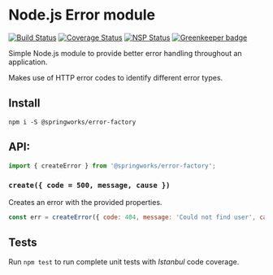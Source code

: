 # Node.js Error module

[![Build Status](https://travis-ci.org/Springworks/node-error-factory.svg?branch=master)](https://travis-ci.org/Springworks/node-error-factory)
[![Coverage Status](https://coveralls.io/repos/Springworks/node-error-factory/badge.png?branch=master)](https://coveralls.io/r/Springworks/node-error-factory?branch=master)
[![NSP Status](https://nodesecurity.io/orgs/springworks/projects/b17f31eb-8b91-4ddd-8ccd-5a4c1f6dc0a2/badge)](https://nodesecurity.io/orgs/springworks/projects/b17f31eb-8b91-4ddd-8ccd-5a4c1f6dc0a2)
[![Greenkeeper badge](https://badges.greenkeeper.io/Springworks/node-error-factory.svg)](https://greenkeeper.io/)

Simple Node.js module to provide better error handling throughout an application.

Makes use of HTTP error codes to identify different error types.

## Install

```
npm i -S @springworks/error-factory
```

## API:

```js
import { createError } from '@springworks/error-factory';
```

### `create({ code = 500, message, cause })`

Creates an error with the provided properties.

```js
const err = createError({ code: 404, message: 'Could not find user', cause: db_err });
```

## Tests

Run `npm test` to run complete unit tests with *Istanbul* code coverage.
